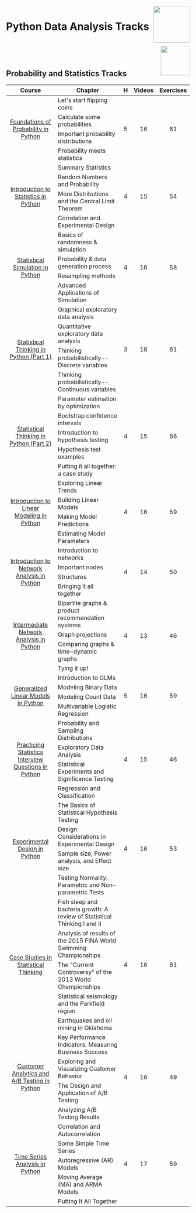 <img align="right" width="100" src="https://github.com/cs-MohamedAyman/eLearning-Platforms/blob/master/DataCamp-Tracks/org-logos/datacamp.jpg">

# Python Data Analysis Tracks

<br>
<img align="right" width="80" height="80" src="https://github.com/cs-MohamedAyman/eLearning-Platforms/blob/master/DataCamp-Tracks/org-logos/python.jpg">
<br><br>

## Probability and Statistics Tracks

<table>
    <thead>
        <tr>
            <th width="40%">Course</th>
            <th width="60%">Chapter</th>
            <th>H</th>
            <th>Videos</th>
            <th>Exercises</th>
        </tr>
    </thead>
    <tbody>
            <tr>
                <td rowspan=4 align=center>
<a href="https://learn.datacamp.com/courses/foundations-of-probability-in-python">Foundations of Probability in Python</a><br>
                <td align="left">Let's start flipping coins</td>
                <td rowspan=4 align="center">5</td>
                <td rowspan=4 align="center">16</td>
                <td rowspan=4 align="center">61</td>
                </td>
            </tr>
            <tr>
                <td align="left">Calculate some probabilities</td>
            </tr>
            <tr>
                <td align="left">Important probability distributions</td>
            </tr>
            <tr>
                <td align="left">Probability meets statistics</td>
            </tr>
            <tr>
                <td rowspan=4 align=center>
<a href="https://learn.datacamp.com/courses/introduction-to-statistics-in-python">Introduction to Statistics in Python</a><br>
                <td align="left">Summary Statistics</td>
                <td rowspan=4 align="center">4</td>
                <td rowspan=4 align="center">15</td>
                <td rowspan=4 align="center">54</td>
                </td>
            </tr>
            <tr>
                <td align="left">Random Numbers and Probability</td>
            </tr>
            <tr>
                <td align="left">More Distributions and the Central Limit Theorem</td>
            </tr>
            <tr>
                <td align="left">Correlation and Experimental Design</td>
            </tr>
            <tr>
                <td rowspan=4 align=center>
<a href="https://learn.datacamp.com/courses/statistical-simulation-in-python">Statistical Simulation in Python</a><br>
                <td align="left">Basics of randomness & simulation</td>
                <td rowspan=4 align="center">4</td>
                <td rowspan=4 align="center">16</td>
                <td rowspan=4 align="center">58</td>
                </td>
            </tr>
            <tr>
                <td align="left">Probability & data generation process</td>
            </tr>
            <tr>
                <td align="left">Resampling methods</td>
            </tr>
            <tr>
                <td align="left">Advanced Applications of Simulation</td>
            </tr>
            <tr>
                <td rowspan=4 align=center>
<a href="https://learn.datacamp.com/courses/statistical-thinking-in-python-part-1">Statistical Thinking in Python (Part 1)</a><br>
                <td align="left">Graphical exploratory data analysis</td>
                <td rowspan=4 align="center">3</td>
                <td rowspan=4 align="center">18</td>
                <td rowspan=4 align="center">61</td>
                </td>
            </tr>
            <tr>
                <td align="left">Quantitative exploratory data analysis</td>
            </tr>
            <tr>
                <td align="left">Thinking probabilistically-- Discrete variables</td>
            </tr>
            <tr>
                <td align="left">Thinking probabilistically-- Continuous variables</td>
            </tr>
            <tr>
                <td rowspan=5 align=center>
<a href="https://learn.datacamp.com/courses/statistical-thinking-in-python-part-2">Statistical Thinking in Python (Part 2)</a><br>
                <td align="left">Parameter estimation by optimization</td>
                <td rowspan=5 align="center">4</td>
                <td rowspan=5 align="center">15</td>
                <td rowspan=5 align="center">66</td>
                </td>
            </tr>
            <tr>
                <td align="left">Bootstrap confidence intervals</td>
            </tr>
            <tr>
                <td align="left">Introduction to hypothesis testing</td>
            </tr>
            <tr>
                <td align="left">Hypothesis test examples</td>
            </tr>
            <tr>
                <td align="left">Putting it all together: a case study</td>
            </tr>
            <tr>
                <td rowspan=4 align=center>
<a href="https://learn.datacamp.com/courses/introduction-to-linear-modeling-in-python">Introduction to Linear Modeling in Python</a><br>
                <td align="left">Exploring Linear Trends</td>
                <td rowspan=4 align="center">4</td>
                <td rowspan=4 align="center">16</td>
                <td rowspan=4 align="center">59</td>
                </td>
            </tr>
            <tr>
                <td align="left">Building Linear Models</td>
            </tr>
            <tr>
                <td align="left">Making Model Predictions</td>
            </tr>
            <tr>
                <td align="left">Estimating Model Parameters</td>
            </tr>
            <tr>
                <td rowspan=4 align=center>
<a href="https://learn.datacamp.com/courses/introduction-to-network-analysis-in-python">Introduction to Network Analysis in Python</a><br>
                <td align="left">Introduction to networks</td>
                <td rowspan=4 align="center">4</td>
                <td rowspan=4 align="center">14</td>
                <td rowspan=4 align="center">50</td>
                </td>
            </tr>
            <tr>
                <td align="left">Important nodes</td>
            </tr>
            <tr>
                <td align="left">Structures</td>
            </tr>
            <tr>
                <td align="left">Bringing it all together</td>
            </tr>
            <tr>
                <td rowspan=4 align=center>
<a href="https://learn.datacamp.com/courses/intermediate-network-analysis-in-python">Intermediate Network Analysis in Python</a><br>
                <td align="left">Bipartite graphs & product recommendation systems</td>
                <td rowspan=4 align="center">4</td>
                <td rowspan=4 align="center">13</td>
                <td rowspan=4 align="center">46</td>
                </td>
            </tr>
            <tr>
                <td align="left">Graph projections</td>
            </tr>
            <tr>
                <td align="left">Comparing graphs & time-dynamic graphs</td>
            </tr>
            <tr>
                <td align="left">Tying it up!</td>
            </tr>
            <tr>
                <td rowspan=4 align=center>
<a href="https://learn.datacamp.com/courses/generalized-linear-models-in-python">Generalized Linear Models in Python</a><br>
                <td align="left">Introduction to GLMs</td>
                <td rowspan=4 align="center">5</td>
                <td rowspan=4 align="center">16</td>
                <td rowspan=4 align="center">59</td>
                </td>
            </tr>
            <tr>
                <td align="left">Modeling Binary Data</td>
            </tr>
            <tr>
                <td align="left">Modeling Count Data</td>
            </tr>
            <tr>
                <td align="left">Multivariable Logistic Regression</td>
            </tr>
            <tr>
                <td rowspan=4 align=center>
<a href="https://learn.datacamp.com/courses/practicing-statistics-interview-questions-in-python">Practicing Statistics Interview Questions in Python</a><br>
                <td align="left">Probability and Sampling Distributions</td>
                <td rowspan=4 align="center">4</td>
                <td rowspan=4 align="center">15</td>
                <td rowspan=4 align="center">46</td>
                </td>
            </tr>
            <tr>
                <td align="left">Exploratory Data Analysis</td>
            </tr>
            <tr>
                <td align="left">Statistical Experiments and Significance Testing</td>
            </tr>
            <tr>
                <td align="left">Regression and Classification</td>
            </tr>
            <tr>
                <td rowspan=4 align=center>
<a href="https://learn.datacamp.com/courses/experimental-design-in-python">Experimental Design in Python</a><br>
                <td align="left">The Basics of Statistical Hypothesis Testing</td>
                <td rowspan=4 align="center">4</td>
                <td rowspan=4 align="center">16</td>
                <td rowspan=4 align="center">53</td>
                </td>
            </tr>
            <tr>
                <td align="left">Design Considerations in Experimental Design</td>
            </tr>
            <tr>
                <td align="left">Sample size, Power analysis, and Effect size</td>
            </tr>
            <tr>
                <td align="left">Testing Normality: Parametric and Non-parametric Tests</td>
            </tr>
            <tr>
                <td rowspan=5 align=center>
<a href="https://learn.datacamp.com/courses/case-studies-in-statistical-thinking">Case Studies in Statistical Thinking</a><br>
                <td align="left">Fish sleep and bacteria growth: A review of Statistical Thinking I and II</td>
                <td rowspan=5 align="center">4</td>
                <td rowspan=5 align="center">16</td>
                <td rowspan=5 align="center">61</td>
                </td>
            </tr>
            <tr>
                <td align="left">Analysis of results of the 2015 FINA World Swimming Championships</td>
            </tr>
            <tr>
                <td align="left">The "Current Controversy" of the 2013 World Championships</td>
            </tr>
            <tr>
                <td align="left">Statistical seismology and the Parkfield region</td>
            </tr>
            <tr>
                <td align="left">Earthquakes and oil mining in Oklahoma</td>
            </tr>
            <tr>
                <td rowspan=4 align=center>
<a href="https://learn.datacamp.com/courses/customer-analytics-and-ab-testing-in-python">Customer Analytics and A/B Testing in Python</a><br>
                <td align="left">Key Performance Indicators: Measuring Business Success</td>
                <td rowspan=4 align="center">4</td>
                <td rowspan=4 align="center">16</td>
                <td rowspan=4 align="center">49</td>
                </td>
            </tr>
            <tr>
                <td align="left">Exploring and Visualizing Customer Behavior</td>
            </tr>
            <tr>
                <td align="left">The Design and Application of A/B Testing</td>
            </tr>
            <tr>
                <td align="left">Analyzing A/B Testing Results</td>
            </tr>
            <tr>
                <td rowspan=5 align=center>
<a href="https://learn.datacamp.com/courses/time-series-analysis-in-python">Time Series Analysis in Python</a><br>
                <td align="left">Correlation and Autocorrelation</td>
                <td rowspan=5 align="center">4</td>
                <td rowspan=5 align="center">17</td>
                <td rowspan=5 align="center">59</td>
                </td>
            </tr>
            <tr>
                <td align="left">Some Simple Time Series</td>
            </tr>
            <tr>
                <td align="left">Autoregressive (AR) Models</td>
            </tr>
            <tr>
                <td align="left">Moving Average (MA) and ARMA Models</td>
            </tr>
            <tr>
                <td align="left">Putting It All Together</td>
            </tr>
    </tbody>
</table>
